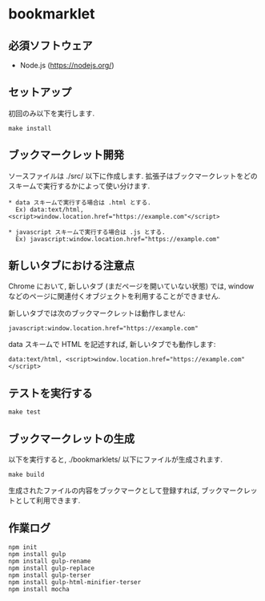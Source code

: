 # bookmarklet

## 必須ソフトウェア

 * Node.js (https://nodejs.org/)

## セットアップ

初回のみ以下を実行します.

    make install

## ブックマークレット開発

ソースファイルは ./src/ 以下に作成します.
拡張子はブックマークレットをどのスキームで実行するかによって使い分けます.

    * data スキームで実行する場合は .html とする.
      Ex) data:text/html, <script>window.location.href="https://example.com"</script>

    * javascript スキームで実行する場合は .js とする.
      Ex) javascript:window.location.href="https://example.com"

## 新しいタブにおける注意点

Chrome において, 新しいタブ (まだページを開いていない状態) では,
window などのページに関連付くオブジェクトを利用することができません.

新しいタブでは次のブックマークレットは動作しません:

    javascript:window.location.href="https://example.com"

data スキームで HTML を記述すれば, 新しいタブでも動作します:

    data:text/html, <script>window.location.href="https://example.com"</script>

## テストを実行する

    make test

## ブックマークレットの生成

以下を実行すると, ./bookmarklets/ 以下にファイルが生成されます.

    make build

生成されたファイルの内容をブックマークとして登録すれば, ブックマークレットとして利用できます.

## 作業ログ

    npm init
    npm install gulp
    npm install gulp-rename
    npm install gulp-replace
    npm install gulp-terser
    npm install gulp-html-minifier-terser
    npm install mocha

